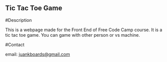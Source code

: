 Tic Tac Toe Game
---------------

#Description

This is a webpage made for the Front End of Free Code Camp course. It is a tic tac toe game. You can game with other person or vs machine.

#Contact

email: juankboards@gmail.com
